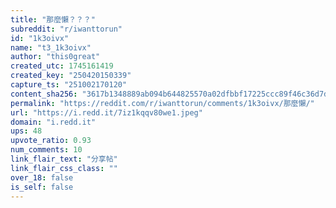 ```yaml
---
title: "那麼懶？？？"
subreddit: "r/iwanttorun"
id: "1k3oivx"
name: "t3_1k3oivx"
author: "this0great"
created_utc: 1745161419
created_key: "250420150339"
capture_ts: "251002170120"
content_sha256: "3617b1348889ab094b644825570a02dfbbf17225ccc89f46c36d7de40a37dc74"
permalink: "https://reddit.com/r/iwanttorun/comments/1k3oivx/那麼懶/"
url: "https://i.redd.it/7iz1kqqv80we1.jpeg"
domain: "i.redd.it"
ups: 48
upvote_ratio: 0.93
num_comments: 10
link_flair_text: "分享帖"
link_flair_css_class: ""
over_18: false
is_self: false
---
```


